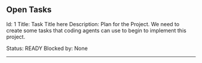 ## Open Tasks

Id: 1
Title: Task Title here
Description: Plan for the Project. We need to create some tasks that coding agents can use to begin to implement this project.

Status: READY
Blocked by: None

------
